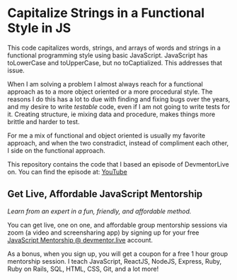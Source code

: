 # Capitalize Strings in a Functional Style in JS

This code capitalizes words, strings, and arrays of words and strings in a functional programming style using basic JavaScript. JavaScript has toLowerCase and toUpperCase, but no toCaptialized. This addresses that issue.

When I am solving a problem I almost always reach for a functional approach as to a more object oriented or a more procedural style. The reasons I do this has a lot to due with finding and fixing bugs over the years, and my desire to write _testable_ code, even if I am not going to write tests for it. Creating structure, ie mixing data and procedure, makes things more brittle and harder to test.

For me a mix of functional and object oriented is usually my favorite approach, and when the two constradict, instead of compliment each other, I side on the functional approach.

This repository contains the code that I based an episode of DevmentorLive on. You can find the episode at: [YouTube](https://www.youtube.com/watch?v=-1A7BEX5SCo&t=1s)

## Get Live, Affordable JavaScript Mentorship

_Learn from an expert in a fun, friendly, and affordable method._

You can get live, one on one, and affordable group mentorship sessions via zoom (a video and screensharing app) by signing up for your free [JavaScript Mentorship @ devmentor.live](https://devmentor.live/?utm_source=github&utm_medium=repo&utm_campaign=prototyping-a-node-graph-based-interface-using-reactjs) account.

As a bonus, when you sign up, you will get a coupon for a free 1 hour group mentorship session. I teach JavaScript, ReactJS, NodeJS, Express, Ruby, Ruby on Rails, SQL, HTML, CSS, Git, and a lot more!

